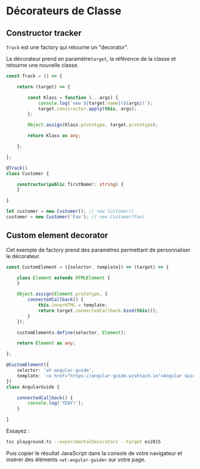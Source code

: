 # Décorateurs de Classe

## Constructor tracker

`Track` est une factory qui retourne un "decorator".

Le décorateur prend en paramètre`target`, la référence de la classe et retourne une nouvelle classe.

```typescript
const Track = () => {

    return (target) => {

        const Klass = function (...args) {
            console.log(`new ${target.name}(${args})`);
            target.constructor.apply(this, args);
        };

        Object.assign(Klass.prototype, target.prototype);

        return Klass as any;

    };

};

@Track()
class Customer {

    constructor(public firstName?: string) {
    }

}

let customer = new Customer(); // new Customer()
customer = new Customer('Foo'); // new Customer(Foo)
```

## Custom element decorator

Cet exemple de factory prend des paramètres permettant de personnaliser le décorateur.

```typescript
const CustomElement = ({selector, template}) => (target) => {

    class Element extends HTMLElement {
    }

    Object.assign(Element.prototype, {
        connectedCallback() {
            this.innerHTML = template;
            return target.connectedCallback.bind(this)();
        }
    });

    customElements.define(selector, Element);

    return Element as any;

};

@CustomElement({
    selector: 'wt-angular-guide',
    template: `<a href="https://angular-guide.wishtack.io">Angular Guide</a>`
})
class AngularGuide {

    connectedCallback() {
        console.log('YEAY!');
    }

}
```

Essayez :

```bash
tsc playground.ts --experimentalDecorators --target es2015
```

Puis copier le résultat JavaScript dans la console de votre navigateur et insérer des éléments `<wt-angular-guide>` sur votre page.

